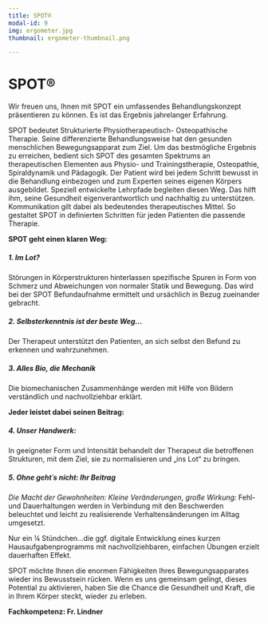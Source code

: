 ```yaml
---
title: SPOT®
modal-id: 9
img: ergometer.jpg
thumbnail: ergometer-thumbnail.png

---
```


# SPOT®

Wir freuen uns, Ihnen mit SPOT ein umfassendes Behandlungskonzept präsentieren zu können. Es ist das Ergebnis jahrelanger Erfahrung.

SPOT bedeutet Strukturierte Physiotherapeutisch- Osteopathische Therapie. Seine differenzierte Behandlungsweise hat den gesunden menschlichen Bewegungsapparat zum Ziel. Um das bestmögliche Ergebnis zu erreichen, bedient sich SPOT des gesamten Spektrums an therapeutischen Elementen aus Physio- und Trainingstherapie, Osteopathie, Spiraldynamik und Pädagogik. Der Patient wird bei jedem Schritt bewusst in die Behandlung einbezogen und zum Experten seines eigenen Körpers ausgebildet. Speziell entwickelte Lehrpfade begleiten diesen Weg. Das hilft ihm, seine Gesundheit eigenverantwortlich und nachhaltig zu unterstützen. Kommunikation gilt dabei als bedeutendes therapeutisches Mittel. So gestaltet SPOT in definierten Schritten für jeden Patienten die passende Therapie.

**SPOT geht einen klaren Weg:**

##### 1. Im Lot?
Störungen in Körperstrukturen hinterlassen spezifische Spuren in Form von Schmerz und Abweichungen von normaler Statik und Bewegung. Das wird bei der SPOT Befundaufnahme ermittelt und ursächlich in Bezug zueinander gebracht.

##### 2. Selbsterkenntnis ist der beste Weg…
Der Therapeut unterstützt den Patienten, an sich selbst den Befund zu erkennen und wahrzunehmen.

##### 3. Alles Bio, die Mechanik
Die biomechanischen Zusammenhänge werden mit Hilfe von Bildern verständlich und nachvollziehbar erklärt.

**Jeder leistet dabei seinen Beitrag:**

##### 4. Unser Handwerk:
In geeigneter Form und Intensität behandelt der Therapeut die betroffenen Strukturen, mit dem Ziel, sie zu normalisieren und „ins Lot“ zu bringen.

##### 5. Ohne geht´s nicht: Ihr Beitrag
*Die Macht der Gewohnheiten: Kleine Veränderungen, große Wirkung:*
Fehl- und Dauerhaltungen werden in Verbindung mit den Beschwerden beleuchtet und leicht zu realisierende Verhaltensänderungen im Alltag umgesetzt.

Nur ein ¼ Stündchen…die ggf. digitale Entwicklung eines kurzen Hausaufgabenprogramms mit nachvollziehbaren, einfachen Übungen erzielt dauerhaften Effekt.

SPOT möchte Ihnen die enormen Fähigkeiten Ihres Bewegungsapparates wieder ins Bewusstsein rücken. Wenn es uns gemeinsam gelingt, dieses Potential zu aktivieren, haben Sie die Chance die Gesundheit und Kraft, die in Ihrem Körper steckt, wieder zu erleben.

**Fachkompetenz: Fr. Lindner**
